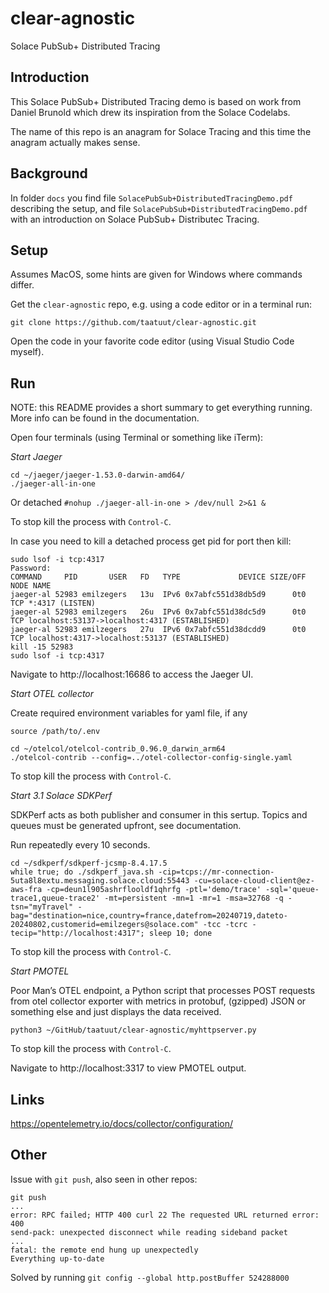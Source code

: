 # clear-agnostic
Solace PubSub+ Distributed Tracing

Introduction
---

This Solace PubSub+ Distributed Tracing demo is based on work from Daniel Brunold which drew its inspiration from the Solace Codelabs. 

The name of this repo is an anagram for Solace Tracing and this time the anagram actually makes sense.

Background
---

In folder `docs` you find file `SolacePubSub+DistributedTracingDemo.pdf` describing the setup, and file `SolacePubSub+DistributedTracingDemo.pdf` with an introduction on Solace PubSub+ Distributec Tracing.

Setup
---

Assumes MacOS, some hints are given for Windows where commands differ.

Get the `clear-agnostic` repo, e.g. using a code editor or in a terminal run:

`git clone https://github.com/taatuut/clear-agnostic.git`

Open the code in your favorite code editor (using Visual Studio Code myself).

Run
---

NOTE: this README provides a short summary to get everything running. More info can be found in the documentation.

Open four terminals (using Terminal or something like iTerm):

_Start Jaeger_

```
cd ~/jaeger/jaeger-1.53.0-darwin-amd64/
./jaeger-all-in-one
```

Or detached `#nohup ./jaeger-all-in-one > /dev/null 2>&1 &`

To stop kill the process with `Control-C`.

In case you need to kill a detached process get pid for port then kill:

```
sudo lsof -i tcp:4317
Password:
COMMAND     PID       USER   FD   TYPE             DEVICE SIZE/OFF NODE NAME
jaeger-al 52983 emilzegers   13u  IPv6 0x7abfc551d38db5d9      0t0  TCP *:4317 (LISTEN)
jaeger-al 52983 emilzegers   26u  IPv6 0x7abfc551d38dc5d9      0t0  TCP localhost:53137->localhost:4317 (ESTABLISHED)
jaeger-al 52983 emilzegers   27u  IPv6 0x7abfc551d38dcdd9      0t0  TCP localhost:4317->localhost:53137 (ESTABLISHED)
kill -15 52983
sudo lsof -i tcp:4317

```

Navigate to http://localhost:16686 to access the Jaeger UI.

_Start OTEL collector_

Create required environment variables for yaml file, if any

`source /path/to/.env`

```
cd ~/otelcol/otelcol-contrib_0.96.0_darwin_arm64
./otelcol-contrib --config=../otel-collector-config-single.yaml
```

To stop kill the process with `Control-C`.

_Start 3.1	Solace SDKPerf_

SDKPerf acts as both publisher and consumer in this sertup. Topics and queues must be generated upfront, see documentation.

Run repeatedly every 10 seconds.

```
cd ~/sdkperf/sdkperf-jcsmp-8.4.17.5
while true; do ./sdkperf_java.sh -cip=tcps://mr-connection-5uta8l8extu.messaging.solace.cloud:55443 -cu=solace-cloud-client@ez-aws-fra -cp=deun1l905ashrflooldf1qhrfg -ptl='demo/trace' -sql='queue-trace1,queue-trace2' -mt=persistent -mn=1 -mr=1 -msa=32768 -q -tsn="myTravel" -bag="destination=nice,country=france,datefrom=20240719,dateto-20240802,customerid=emilzegers@solace.com" -tcc -tcrc -tecip="http://localhost:4317"; sleep 10; done
```

To stop kill the process with `Control-C`.

_Start PMOTEL_

Poor Man’s OTEL endpoint, a Python script that processes POST requests from otel collector exporter with metrics in protobuf, (gzipped) JSON or something else and just displays the data received.

`python3 ~/GitHub/taatuut/clear-agnostic/myhttpserver.py`

To stop kill the process with `Control-C`.

Navigate to http://localhost:3317 to view PMOTEL output.

Links
---

https://opentelemetry.io/docs/collector/configuration/

Other
---

Issue with `git push`, also seen in other repos:

```
git push
...
error: RPC failed; HTTP 400 curl 22 The requested URL returned error: 400
send-pack: unexpected disconnect while reading sideband packet
...
fatal: the remote end hung up unexpectedly
Everything up-to-date
```

Solved by running `git config --global http.postBuffer 524288000`
